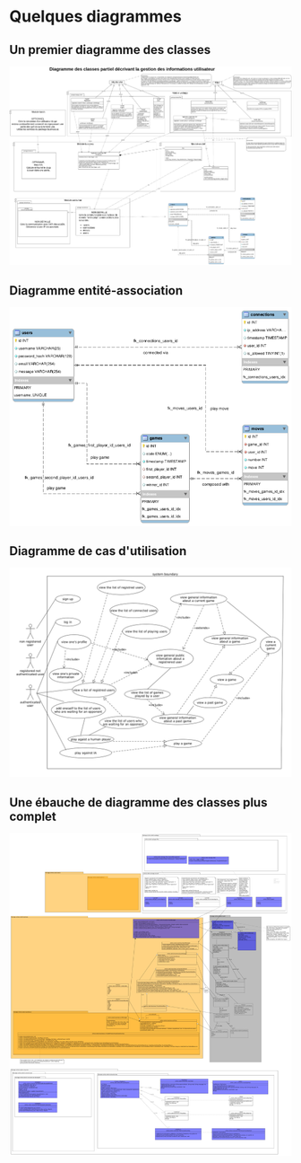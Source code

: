 # Quelques diagrammes

## Un premier diagramme des classes

![image alt big](./images/class_diagram_presentation.drawio.png)

## Diagramme entité-association

![image alt ><](./images/entity_relationship_diagram.png)

## Diagramme de cas d'utilisation

![image alt ><](./images/use_case_diagram.png)

## Une ébauche de diagramme des classes plus complet

![image alt ><](./images/class_diagram.png)
